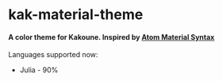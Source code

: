 # kak-material-theme

#### A color theme for Kakoune. Inspired by [Atom Material Syntax](https://atom.io/themes/atom-material-syntax)

Languages supported now:
* Julia - 90%
